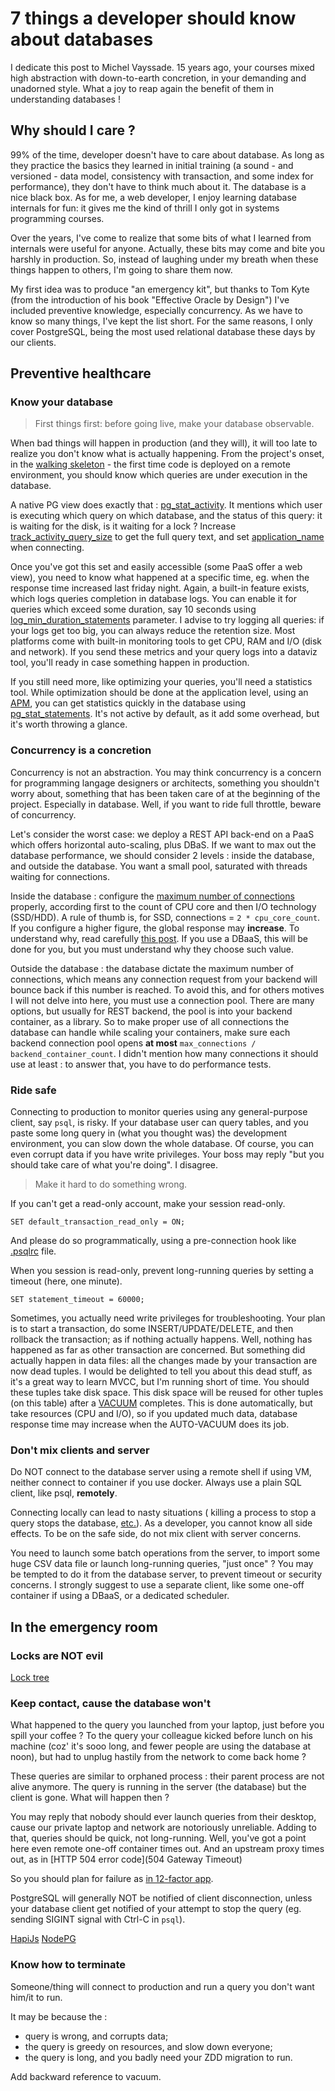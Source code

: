 # 7 things a developer should know about databases

I dedicate this post to Michel Vayssade. 15 years ago, your courses mixed high abstraction with down-to-earth concretion, in your demanding and unadorned style. What a joy to reap again the benefit of them in understanding databases !

## Why should I care ?

99% of the time, developer doesn't have to care about database. As long as they practice the basics they learned in initial training (a sound - and versioned - data model, consistency with transaction, and some index for performance), they don't have to think much about it. The database is a nice black box. As for me, a web developer, I enjoy learning database internals for fun: it gives me the kind of thrill I only got in systems programming courses.   

Over the years, I've come to realize that some bits of what I learned from internals were useful for anyone. Actually, these bits may come and bite you harshly in production. So, instead of laughing under my breath when these things happen to others, I'm going to share them now. 

My first idea was to produce "an emergency kit", but thanks to Tom Kyte (from the introduction of his book "Effective Oracle by Design") I've included preventive knowledge, especially concurrency. As we have to know so many things, I've kept the list short. For the same reasons, I only cover PostgreSQL, being the most used relational database these days by our clients. 

## Preventive healthcare

### Know your database

> First things first: before going live, make your database observable.

When bad things will happen in production (and they will), it will too late to realize you don't know what is actually happening. From the project's onset, in the [walking skeleton](https://wiki.c2.com/?WalkingSkeleton) - the first time code is deployed on a remote environment, you should know which queries are under execution in the database.

A native PG view does exactly that : [pg_stat_activity](https://www.postgresql.org/docs/current/monitoring-stats.html#MONITORING-PG-STAT-ACTIVITY-VIEW). It mentions which user is executing which query on which database, and the status of this query: it is waiting for the disk, is it waiting for a lock ? Increase [track_activity_query_size](https://www.postgresql.org/docs/current/runtime-config-statistics.html#GUC-TRACK-ACTIVITY-QUERY-SIZE) to get the full query text, and set [application_name](https://www.postgresql.org/docs/current/libpq-connect.html#LIBPQ-CONNECT-APPLICATION-NAME) when connecting.

Once you've got this set and easily accessible (some PaaS offer a web view), you need to know what happened at a specific time, eg. when the response time increased last friday night. Again, a built-in feature exists, which logs queries completion in database logs. You can enable it for queries which exceed some duration, say 10 seconds using [log_min_duration_statements](https://www.postgresql.org/docs/current/runtime-config-logging.html#GUC-LOG-MIN-DURATION-STATEMENT) parameter. I advise to try logging all queries: if your logs get too big, you can always reduce the retention size. Most platforms come with built-in monitoring tools to get CPU, RAM and I/O (disk and network). If you send these metrics and your query logs into a dataviz tool, you'll ready in case something happen in production.  

If you still need more, like optimizing your queries, you'll need a statistics tool. While optimization should be done at the application level, using an [APM](https://en.wikipedia.org/wiki/Application_performance_management), you can get statistics quickly in the database using [pg_stat_statements](https://www.postgresql.org/docs/current/pgstatstatements.html). It's not active by default, as it add some overhead, but it's worth throwing a glance.

### Concurrency is a concretion

Concurrency is not an abstraction. You may think concurrency is a concern for programming langage designers or architects, something you shouldn't worry about, something that has been taken care of at the beginning of the project. Especially in database. Well, if you want to ride full throttle, beware of concurrency.

Let's consider the worst case: we deploy a REST API back-end on a PaaS which offers horizontal auto-scaling, plus DBaS. If we want to max out the database performance, we should consider 2 levels : inside the database, and outside the database. You want a small pool, saturated with threads waiting for connections.

Inside the database : configure the [maximum number of connections](https://www.postgresql.org/docs/current/runtime-config-connection.html#GUC-MAX-CONNECTIONS) properly, according first to the count of CPU core and then I/O technology (SSD/HDD). A rule of thumb is, for SSD, connections = `2 * cpu_core_count`. If you configure a higher figure, the global response may **increase**. To understand why, read carefully [this post](https://github.com/brettwooldridge/HikariCP/wiki/About-Pool-Sizing#but-why). If you use a DBaaS, this will be done for you, but you must understand why they choose such value.

Outside the database : the database dictate the maximum number of connections, which means any connection request from your backend will bounce back if this number is reached. To avoid this, and for others motives I will not delve into here, you must use a connection pool. There are many options, but usually for REST backend, the pool is into your backend container, as a library. So to make proper use of all connections the database can handle while scaling your containers, make sure each backend connection pool opens **at most** `max_connections / backend_container_count`. I didn't mention how many connections it should use at least : to answer that, you have to do performance tests.    


### Ride safe

Connecting to production to monitor queries using any general-purpose client, say `psql`, is risky. If your database user can query tables, and you paste some long query in (what you thought was) the development environment, you can slow down the whole database. Of course, you can even corrupt data if you have write privileges. Your boss may reply "but you should take care of what you're doing". I disagree.

> Make it hard to do something wrong.

If you can't get a read-only account, make your session read-only.
```postgresql
SET default_transaction_read_only = ON;
```

And please do so programmatically, using a pre-connection hook like [.psqlrc](https://www.postgresql.org/docs/current/app-psql.html#APP-PSQL-FILES-PSQLRC) file.

When you session is read-only, prevent long-running queries by setting a timeout (here, one minute).
```postgresql
SET statement_timeout = 60000;
```

Sometimes, you actually need write privileges for troubleshooting. Your plan is to start a transaction, do some INSERT/UPDATE/DELETE, and then rollback the transaction; as if nothing actually happens. Well, nothing has happened as far as other transaction are concerned. But something did actually happen in data files: all the changes made by your transaction are now dead tuples. I would be delighted to tell you about this dead stuff, as it's a great way to learn MVCC, but I'm running short of time. You should these tuples take disk space. This disk space will be reused for other tuples (on this table) after a [VACUUM](https://www.postgresql.org/docs/current/sql-vacuum.html) completes. This is done automatically, but take resources (CPU and I/O), so if you updated much data, database response time may increase when the AUTO-VACUUM does its job.  


### Don't mix clients and server

Do NOT connect to the database server using a remote shell if using VM, neither connect to container if you use docker. Always use a plain SQL client, like psql, **remotely**. 

Connecting locally can lead to nasty situations ( killing a process to stop a query stops the database, [etc.](https://www.cybertec-postgresql.com/en/docker-sudden-death-for-postgresql/)). As a developer, you cannot know all side effects. To be on the safe side, do not mix client with server concerns. 

You need to launch some batch operations from the server, to import some huge CSV data file or launch long-running queries, "just once" ? You may be tempted to do it from the database server, to prevent timeout or security concerns. I strongly suggest to use a separate client, like some one-off container if using a DBaaS, or a dedicated scheduler.


## In the emergency room

### Locks are NOT evil

[Lock tree](https://wiki.postgresql.org/wiki/Lock_dependency_information#Recursive_View_of_Blocking)



### Keep contact, cause the database won't

What happened to the query you launched from your laptop, just before you spill your coffee ? To the query your colleague kicked before lunch on his machine (coz' it's sooo long, and fewer people are using the database at noon), but had to unplug hastily from the network to come back home ? 

These queries are similar to orphaned process : their parent process are not alive anymore. The query is running in the server (the database) but the client is gone. What will happen then ?


You may reply that nobody should ever launch queries from their desktop, cause our private laptop and network are notoriously unreliable. Adding to that, queries should be quick, not long-running. Well, you've got a point here even remote one-off container times out. And an upstream proxy times out, as in [HTTP 504 error code](504 Gateway Timeout)

So you should plan for failure as [in 12-factor app](https://12factor.net/disposability).

PostgreSQL will generally NOT be notified of client disconnection, unless your database client get notified of your attempt to stop the query (eg. sending SIGINT signal with Ctrl-C in `psql`).

[HapiJs](https://github.com/hapijs/hapi/issues/3528)
[NodePG](https://github.com/brianc/node-postgres/issues/773)

### Know how to terminate

Someone/thing will connect to production and run a query you don't want him/it to run.

It may be because the :
- query is wrong, and corrupts data;
- the query is greedy on resources, and slow down everyone;
- the query is long, and you badly need your ZDD migration to run.


Add backward reference to vacuum.